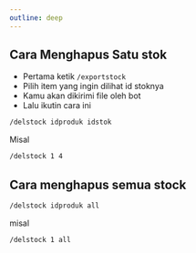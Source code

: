 ```yaml
---
outline: deep
---
```



## Cara Menghapus Satu stok
- Pertama ketik `/exportstock`
- Pilih item yang ingin dilihat id stoknya
- Kamu akan dikirimi file oleh bot
- Lalu ikutin cara ini
```bash
/delstock idproduk idstok
```

Misal
```bash
/delstock 1 4
```

## Cara menghapus semua stock
```bash
/delstock idproduk all
```

misal
```bash
/delstock 1 all
```